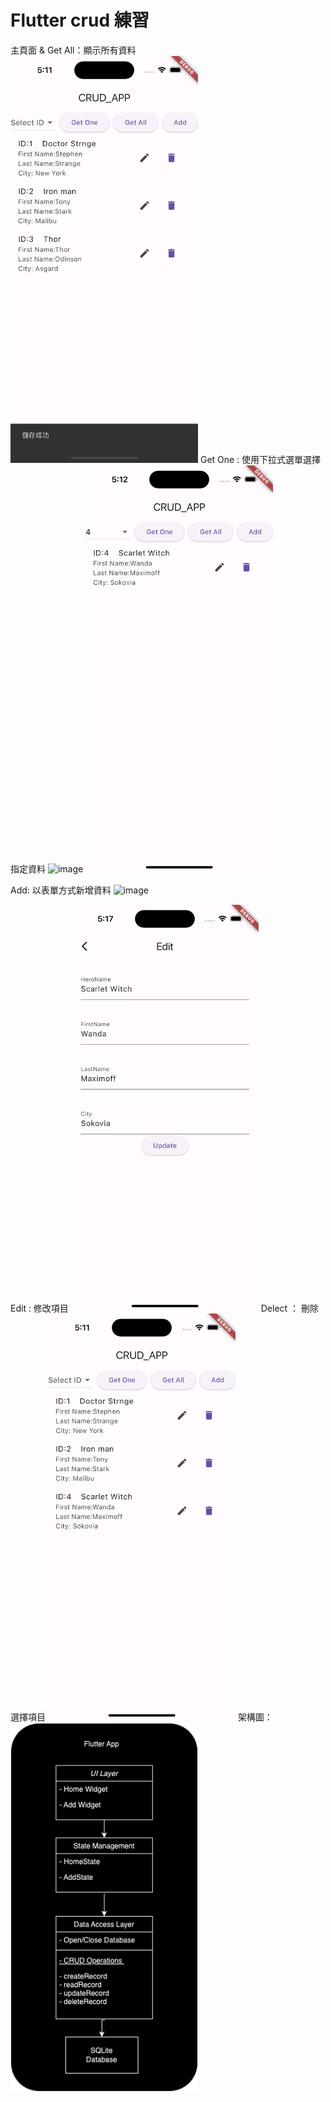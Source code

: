 # Flutter crud 練習
主頁面 & Get All：顯示所有資料
<img src="doc/Main.png" alt="image" width="300"/>
Get One :   使用下拉式選單選擇指定資料
<img src="doc/SelectForm.png.png" alt="image" width="300"/>
<img src="doc/GetOne.png" alt="image" width="300"/>

Add:        以表單方式新增資料
<img src="doc/Add.png.png" alt="image" width="300"/>

Edit :    修改項目
<img src="doc/Edit.png" alt="image" width="300"/>
Delect ： 刪除選擇項目
<img src="doc/Delected.png" alt="image" width="300"/>
架構圖：
<img src="doc/Diagram.png" alt="image" width="300"/>
